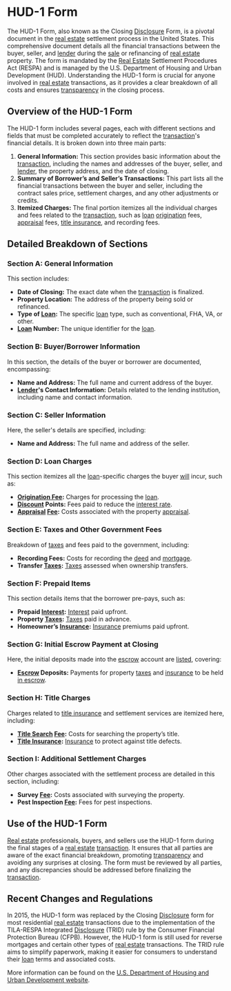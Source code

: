 # HUD-1 Form

The HUD-1 Form, also known as the Closing [Disclosure](../d/disclosure.md) Form, is a pivotal document in the [real estate](../r/real_estate.md) settlement process in the United States. This comprehensive document details all the financial transactions between the buyer, seller, and [lender](../l/lender.md) during the [sale](../s/sale.md) or refinancing of [real estate](../r/real_estate.md) property. The form is mandated by the [Real Estate](../r/real_estate.md) Settlement Procedures Act (RESPA) and is managed by the U.S. Department of Housing and Urban Development (HUD). Understanding the HUD-1 form is crucial for anyone involved in [real estate](../r/real_estate.md) transactions, as it provides a clear breakdown of all costs and ensures [transparency](../t/transparency.md) in the closing process.

## Overview of the HUD-1 Form

The HUD-1 form includes several pages, each with different sections and fields that must be completed accurately to reflect the [transaction](../t/transaction.md)'s financial details. It is broken down into three main parts:

1. **General Information:** This section provides basic information about the [transaction](../t/transaction.md), including the names and addresses of the buyer, seller, and [lender](../l/lender.md), the property address, and the date of closing.
2. **Summary of Borrower’s and Seller’s Transactions:** This part lists all the financial transactions between the buyer and seller, including the contract sales price, settlement charges, and any other adjustments or credits.
3. **Itemized Charges:** The final portion itemizes all the individual charges and fees related to the [transaction](../t/transaction.md), such as [loan](../l/loan.md) [origination](../o/origination.md) fees, [appraisal](../a/appraisal.md) fees, [title insurance](../t/title_insurance.md), and recording fees.

## Detailed Breakdown of Sections

### Section A: General Information

This section includes:
- **Date of Closing:** The exact date when the [transaction](../t/transaction.md) is finalized.
- **Property Location:** The address of the property being sold or refinanced.
- **Type of [Loan](../l/loan.md):** The specific [loan](../l/loan.md) type, such as conventional, FHA, VA, or other.
- **[Loan](../l/loan.md) Number:** The unique identifier for the [loan](../l/loan.md).

### Section B: Buyer/Borrower Information

In this section, the details of the buyer or borrower are documented, encompassing:
- **Name and Address:** The full name and current address of the buyer.
- **[Lender](../l/lender.md)'s Contact Information:** Details related to the lending institution, including name and contact information.

### Section C: Seller Information

Here, the seller's details are specified, including:
- **Name and Address:** The full name and address of the seller.

### Section D: Loan Charges

This section itemizes all the [loan](../l/loan.md)-specific charges the buyer [will](../w/will.md) incur, such as:
- **[Origination Fee](../o/origination_fee.md):** Charges for processing the [loan](../l/loan.md).
- **[Discount](../d/discount.md) Points:** Fees paid to reduce the [interest rate](../i/interest_rate.md).
- **[Appraisal](../a/appraisal.md) [Fee](../f/fee.md):** Costs associated with the property [appraisal](../a/appraisal.md).

### Section E: Taxes and Other Government Fees

Breakdown of [taxes](../t/taxes.md) and fees paid to the government, including:
- **Recording Fees:** Costs for recording the [deed](../d/deed.md) and [mortgage](../m/mortgage.md).
- **Transfer [Taxes](../t/taxes.md):** [Taxes](../t/taxes.md) assessed when ownership transfers.

### Section F: Prepaid Items

This section details items that the borrower pre-pays, such as:
- **Prepaid [Interest](../i/interest.md):** [Interest](../i/interest.md) paid upfront.
- **Property [Taxes](../t/taxes.md):** [Taxes](../t/taxes.md) paid in advance.
- **Homeowner’s [Insurance](../i/insurance.md):** [Insurance](../i/insurance.md) premiums paid upfront.

### Section G: Initial Escrow Payment at Closing

Here, the initial deposits made into the [escrow](../e/escrow.md) account are [listed](../l/listed.md), covering:
- **[Escrow](../e/escrow.md) Deposits:** Payments for property [taxes](../t/taxes.md) and [insurance](../i/insurance.md) to be held [in escrow](../i/in_escrow.md).

### Section H: Title Charges

Charges related to [title insurance](../t/title_insurance.md) and settlement services are itemized here, including:
- **[Title Search](../t/title_search.md) [Fee](../f/fee.md):** Costs for searching the property’s title.
- **[Title Insurance](../t/title_insurance.md):** [Insurance](../i/insurance.md) to protect against title defects.

### Section I: Additional Settlement Charges

Other charges associated with the settlement process are detailed in this section, including:
- **Survey [Fee](../f/fee.md):** Costs associated with surveying the property.
- **Pest Inspection [Fee](../f/fee.md):** Fees for pest inspections.

## Use of the HUD-1 Form

[Real estate](../r/real_estate.md) professionals, buyers, and sellers use the HUD-1 form during the final stages of a [real estate](../r/real_estate.md) [transaction](../t/transaction.md). It ensures that all parties are aware of the exact financial breakdown, promoting [transparency](../t/transparency.md) and avoiding any surprises at closing. The form must be reviewed by all parties, and any discrepancies should be addressed before finalizing the [transaction](../t/transaction.md).

## Recent Changes and Regulations

In 2015, the HUD-1 form was replaced by the Closing [Disclosure](../d/disclosure.md) form for most residential [real estate](../r/real_estate.md) transactions due to the implementation of the TILA-RESPA Integrated [Disclosure](../d/disclosure.md) (TRID) rule by the Consumer Financial Protection Bureau (CFPB). However, the HUD-1 form is still used for reverse mortgages and certain other types of [real estate](../r/real_estate.md) transactions. The TRID rule aims to simplify paperwork, making it easier for consumers to understand their [loan](../l/loan.md) terms and associated costs.

More information can be found on the [U.S. Department of Housing and Urban Development website](https://www.hud.gov/).
